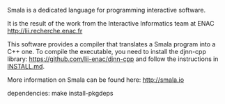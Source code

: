 Smala is a dedicated language for programming interactive software.

It is the result of the work from the Interactive Informatics team at ENAC http://lii.recherche.enac.fr 

This software provides a compiler that translates a Smala program into a C++ one. To compile the executable, you need to install the djnn-cpp library: https://github.com/lii-enac/djnn-cpp and follow the instructions in [INSTALL.md](INSTALL.md).

More information on Smala can be found here: http://smala.io

dependencies:
		make install-pkgdeps
